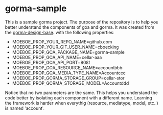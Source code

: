 # gorma-sample
This is a sample gorma project. The purpose of the repository is to help you better understand the components of goa and gorma. It was created from the [gorma-design-base](https://github.com/cboecking/goa-design-base). with the following properties:

* MOEBOE_PROP_YOUR_REPO_NAME=github.com
* MOEBOE_PROP_YOUR_GIT_USER_NAME=cboecking
* MOEBOE_PROP_GOA_PACKAGE_NAME=gorma-sample
* MOEBOE_PROP_GOA_API_NAME=cellar-aaa
* MOEBOE_PROP_GOA_API_PORT=8081
* MOEBOE_PROP_GOA_RESOURCE_NAME=accountbbb
* MOEBOE_PROP_GOA_MEDIA_TYPE_NAME=Accountccc
* MOEBOE_PROP_GORMA_STORAGE_GROUP=cellar-stor
* MOEBOE_PROP_GORMA_STORAGE_MODEL=Accountddd

Notice that no two parameters are the same. This helps you understand the code better by isolating each component with a different name. Learning the framework is harder when everythig (resource, mediatype, model, etc..) is named 'account'.

